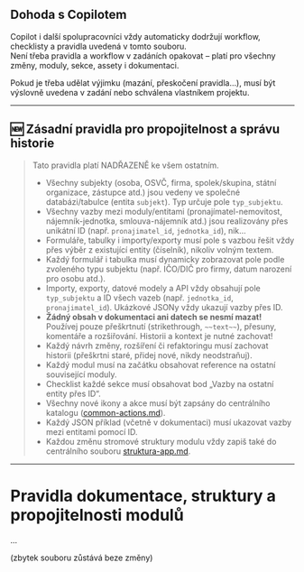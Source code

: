 ## Dohoda s Copilotem

Copilot i další spolupracovníci vždy automaticky dodržují workflow, checklisty a pravidla uvedená v tomto souboru.  
Není třeba pravidla a workflow v zadáních opakovat – platí pro všechny změny, moduly, sekce, assety i dokumentaci.

Pokud je třeba udělat výjimku (mazání, přeskočení pravidla…), musí být výslovně uvedena v zadání nebo schválena vlastníkem projektu.

---

<!-- NOVÉ PRAVIDLO: Propojitelnost, společná databáze, nemazat -->

## 🆕 Zásadní pravidla pro propojitelnost a správu historie
> Tato pravidla platí NADŘAZENĚ ke všem ostatním.
> 
> - Všechny subjekty (osoba, OSVČ, firma, spolek/skupina, státní organizace, zástupce atd.) jsou vedeny ve společné databázi/tabulce (entita `subjekt`). Typ určuje pole `typ_subjektu`.
> - Všechny vazby mezi moduly/entitami (pronajímatel-nemovitost, nájemník-jednotka, smlouva-nájemník atd.) jsou realizovány přes unikátní ID (např. `pronajimatel_id`, `jednotka_id`), nik...
> - Formuláře, tabulky i importy/exporty musí pole s vazbou řešit vždy přes výběr z existující entity (číselník), nikoliv volným textem.
> - Každý formulář i tabulka musí dynamicky zobrazovat pole podle zvoleného typu subjektu (např. IČO/DIČ pro firmy, datum narození pro osobu atd.).
> - Importy, exporty, datové modely a API vždy obsahují pole `typ_subjektu` a ID všech vazeb (např. `jednotka_id`, `pronajimatel_id`). Ukázkové JSONy vždy ukazují vazby přes ID.
> - **Žádný obsah v dokumentaci ani datech se nesmí mazat!**  
>   Používej pouze přeškrtnutí (strikethrough, `~~text~~`), přesuny, komentáře a rozšiřování. Historii a kontext je nutné zachovat!
> - Každý návrh změny, rozšíření či refaktoringu musí zachovat historii (přeškrtni staré, přidej nové, nikdy neodstraňuj).
> - Každý modul musí na začátku obsahovat reference na ostatní související moduly.
> - Checklist každé sekce musí obsahovat bod „Vazby na ostatní entity přes ID“.
> - Všechny nové ikony a akce musí být zapsány do centrálního katalogu ([common-actions.md](./common-actions.md)).
> - Každý JSON příklad (včetně v dokumentaci) musí ukazovat vazby mezi entitami pomocí ID.
> - Každou změnu stromové struktury modulu vždy zapiš také do centrálního souboru [struktura-app.md](./struktura-app.md).

---

<!-- PŮVODNÍ OBSAH ZACHOVÁN -->
# Pravidla dokumentace, struktury a propojitelnosti modulů

...

(zbytek souboru zůstává beze změny)